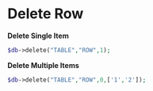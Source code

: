 # Delete Row

**Delete Single Item**

```php
$db->delete("TABLE","ROW",1);
```

**Delete Multiple Items**

```php
$db->delete("TABLE","ROW",0,['1','2']);
```

